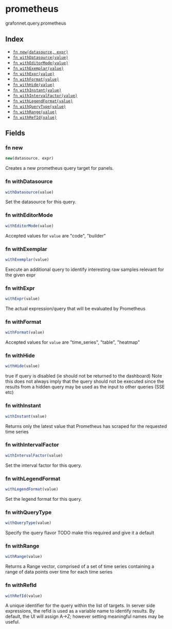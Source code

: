 # prometheus

grafonnet.query.prometheus

## Index

* [`fn new(datasource, expr)`](#fn-new)
* [`fn withDatasource(value)`](#fn-withdatasource)
* [`fn withEditorMode(value)`](#fn-witheditormode)
* [`fn withExemplar(value)`](#fn-withexemplar)
* [`fn withExpr(value)`](#fn-withexpr)
* [`fn withFormat(value)`](#fn-withformat)
* [`fn withHide(value)`](#fn-withhide)
* [`fn withInstant(value)`](#fn-withinstant)
* [`fn withIntervalFactor(value)`](#fn-withintervalfactor)
* [`fn withLegendFormat(value)`](#fn-withlegendformat)
* [`fn withQueryType(value)`](#fn-withquerytype)
* [`fn withRange(value)`](#fn-withrange)
* [`fn withRefId(value)`](#fn-withrefid)

## Fields

### fn new

```ts
new(datasource, expr)
```

Creates a new prometheus query target for panels.

### fn withDatasource

```ts
withDatasource(value)
```

Set the datasource for this query.

### fn withEditorMode

```ts
withEditorMode(value)
```



Accepted values for `value` are "code", "builder"

### fn withExemplar

```ts
withExemplar(value)
```

Execute an additional query to identify interesting raw samples relevant for the given expr

### fn withExpr

```ts
withExpr(value)
```

The actual expression/query that will be evaluated by Prometheus

### fn withFormat

```ts
withFormat(value)
```



Accepted values for `value` are "time_series", "table", "heatmap"

### fn withHide

```ts
withHide(value)
```

true if query is disabled (ie should not be returned to the dashboard)
Note this does not always imply that the query should not be executed since
the results from a hidden query may be used as the input to other queries (SSE etc)

### fn withInstant

```ts
withInstant(value)
```

Returns only the latest value that Prometheus has scraped for the requested time series

### fn withIntervalFactor

```ts
withIntervalFactor(value)
```

Set the interval factor for this query.

### fn withLegendFormat

```ts
withLegendFormat(value)
```

Set the legend format for this query.

### fn withQueryType

```ts
withQueryType(value)
```

Specify the query flavor
TODO make this required and give it a default

### fn withRange

```ts
withRange(value)
```

Returns a Range vector, comprised of a set of time series containing a range of data points over time for each time series

### fn withRefId

```ts
withRefId(value)
```

A unique identifier for the query within the list of targets.
In server side expressions, the refId is used as a variable name to identify results.
By default, the UI will assign A->Z; however setting meaningful names may be useful.
